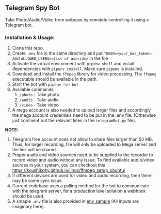 ## Telegram Spy Bot

Take Photo/Audio/Video from webcam by remotely controlling it using a Telegram bot.


### Installation & Usage:
1. Clone this repo.
1. Create `.env` file in the same directory and put `TOKEN=<your_bot_token>` and `ALLOWED_USERS=<list of userids>` in the file
1. Activate the virtual environment with `pipenv shell` and install dependencies with `pipenv install`. Make sure `pipenv` is installed.
1. Download and install the `ffmpeg` library for video processing. The `ffmpeg` executable should be available in the path.
2. Start the bot with `pipenv run bot`
1. Available commands
    1. `/photo` - Take photo  
    2. `/audio` - Take audio  
    3. `/video` - Take video  
1. A mega account is also needed to upload larger files and accordingly the mega account credentials need to be put in the .env file. (Otherwise just comment out the relavant lines in the `telegramBot.py` file).

**NOTE:**
1. Telegram free account does not allow to share files larger than 50 MB. Thus, for larger recording, file will only be uploaded to Mega server and the link will be shared.
2. Proper audio and video sources need to be supplied to the recorder to record video and audio without any issue. To find available audio/video sources in your system, you can checkout this https://koushikphy.github.io/linux/ffmpeg_setup_ubuntu/
3. If different devices are used for video and audio recording, then there may be some sync issue.  
4. Current codebase uses a polling method for the bot to communicate with the telegram server, for a production level solution a webhook should be used.
5. A smaple `.env` file is also provided in [env_sample](./.env_sample) (All inputs are imaginary here).

<!-- cut video with ffmpeg -->
<!-- ffmpeg -ss 00:01:00 -to 00:02:00  -i input.mp4 -c copy output.mp4 -->
